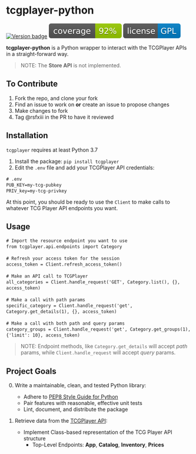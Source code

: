 # tcgplayer-python

[![Version badge](https://img.shields.io/badge/Python-3.7-COLOR.svg)](https://shields.io/)
![Coverage badge](badges/coverage.svg)
![License badge](badges/license-GPL-blue.svg)

**tcgplayer-python** is a Python wrapper to interact with the TCGPlayer APIs in a straight-forward way.

> NOTE: The **Store API** is not implemented.

## To Contribute
1. Fork the repo, and clone your fork
2. Find an issue to work on **or** create an issue to propose changes
3. Make changes to fork
4. Tag @rsfxiii in the PR to have it reviewed

## Installation

`tcgplayer` requires at least Python 3.7
1. Install the package: `pip install tcgplayer`
2. Edit the `.env` file and add your TCGPlayer API credentials:

```
# .env
PUB_KEY=my-tcg-pubkey
PRIV_key=my-tcg-privkey
```

At this point, you should be ready to use the `Client` to make calls to whatever TCG Player API endpoints you want.

## Usage

```
# Import the resource endpoint you want to use
from tcgplayer.api.endpoints import Category

# Refresh your access token for the session
access_token = Client.refresh_access_token()

# Make an API call to TCGPlayer
all_categories = Client.handle_request('GET', Category.list(), {}, access_token)

# Make a call with path params
specific_category = Client.handle_request('get', Category.get_details(1), {}, access_token)

# Make a call with both path and query params
category_groups = Client.handle_request('get', Category.get_groups(1), {'limit': 10}, access_token)
```

> NOTE: Endpoint methods, like `Category.get_details` will accept *path* params, while `Client.handle_request` will accept *query* params.

## Project Goals

0. Write a maintainable, clean, and tested Python library:
    * Adhere to [PEP8 Style Guide for Python](https://www.python.org/dev/peps/pep-0008/)
    * Pair features with reasonable, effective unit tests
    * Lint, document, and distribute the package

1. Retrieve data from the [TCGPlayer API](https://docs.tcgplayer.com/docs):
    * Implement Class-based representation of the TCG Player API structure
      * Top-Level Endpoints: **App**, **Catalog**, **Inventory**, **Prices**

